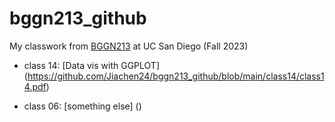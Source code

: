 # bggn213_github
My classwork from [BGGN213](https://bioboot.github.io/bggn213_F23/) at UC San Diego (Fall 2023)

- class 14: [Data vis with GGPLOT] (https://github.com/Jiachen24/bggn213_github/blob/main/class14/class14.pdf)

- class 06: [something else] ()
